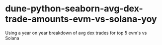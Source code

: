 # dune-python-seaborn-avg-dex-trade-amounts-evm-vs-solana-yoy
Using a year on year breakdown of avg dex trades for top 5 evm's vs Solana
